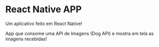 # React Native APP
Um aplicativo feito em React Native!

App que consome uma API de Imagens (Dog API) e mostra em tela as imagens recebidas!
